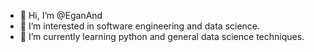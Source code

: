 - 👋 Hi, I’m @EganAnd
- 👀 I’m interested in software engineering and data science.
- 🌱 I’m currently learning python and general data science techniques.


<!---
EganAnd/EganAnd is a ✨ special ✨ repository because its `README.md` (this file) appears on your GitHub profile.
You can click the Preview link to take a look at your changes.
--->
